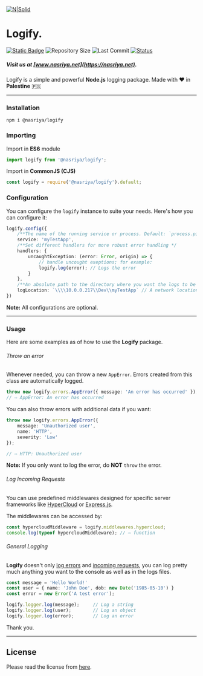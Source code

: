 [![N|Solid](https://static.wixstatic.com/media/72ffe6_da8d2142d49c42b29c96ba80c8a91a6c~mv2.png)](https://nasriya.net)
# Logify.
[![Static Badge](https://img.shields.io/badge/license-Free_(Restricted)-blue)](https://github.com/nasriyasoftware/Logify?tab=License-1-ov-file) ![Repository Size](https://img.shields.io/github/repo-size/nasriyasoftware/Logify.svg) ![Last Commit](https://img.shields.io/github/last-commit/nasriyasoftware/Logify.svg) [![Status](https://img.shields.io/badge/Status-Stable-green.svg)](link-to-your-status-page)
##### Visit us at [www.nasriya.net](https://nasriya.net).

Logify is a simple and powerful **Node.js** logging package.
Made with ❤️ in **Palestine** 🇵🇸
___
### Installation
```shell
npm i @nasriya/logify
```

### Importing
Import in **ES6** module
```ts
import logify from '@nasriya/logify';
```

Import in **CommonJS (CJS)**
```js
const logify = require('@nasriya/logify').default;
```

### Configuration
You can configure the `logify` instance to suite your needs. Here's how you can configure it:

```ts
logify.config({
    /**The name of the running service or process. Default: `process.pid` */
    service: 'myTestApp',
    /**Set different handlers for more robust error handling */
    handlers: {
        uncaughtException: (error: Error, origin) => {
            // handle uncought exeptions; for example:
            logify.log(error); // Logs the error
        }
    },
    /**An absolute path to the directory where you want the logs to be stored at. Default: The project directory. */
    logLocation: `\\\\10.0.0.217\\Dev\\myTestApp` // A network location or a local directory
})
```

**Note:** All configurations are optional.
___
### Usage
Here are some examples as of how to use the **Logify** package.

###### Throw an error
Whenever needed, you can throw a new `AppError`. Errors created from this class are automatically logged.
```ts
throw new logify.errors.AppError({ message: 'An error has occurred' });
// ⇨ AppError: An error has occurred
```

You can also throw errors with additional data if you want:
```ts
throw new logify.errors.AppError({
    message: 'Unauthorized user',
    name: 'HTTP',
    severity: 'Low'
});

// ⇨ HTTP: Unauthorized user
```

**Note:** If you only want to log the error, do **NOT** `throw` the error.

###### Log Incoming Requests
You can use predefined middlewares designed for specific server frameworks like [HyperCloud](https://github.com/nasriyasoftware/HyperCloud) or [Express.js](https://github.com/expressjs/express).

The middlewares can be accessed by:
```ts
const hypercloudMiddleware = logify.middlewares.hypercloud;
console.log(typeof hypercloudMiddleware); // ⇨ function
```
###### General Logging
**Logify** doesn't only [log errors](#throw-an-error) and [incoming requests](#log-incoming-requests), you can log pretty much anything you want to the console as well as in the logs files.
```ts
const message = 'Hello World!'
const user = { name: 'John Doe', dob: new Date('1985-05-10') }
const error = new Error('A test error');

logify.logger.log(message);     // Log a string
logify.logger.log(user);        // Log an object
logify.logger.log(error);       // Log an error
```
Thank you.
___
## License
Please read the license from [here](https://github.com/nasriyasoftware/Logify?tab=License-1-ov-file).